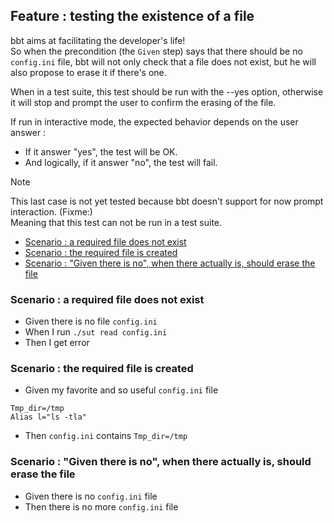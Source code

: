 <!-- omit from toc -->
## Feature : testing the existence of a file

bbt aims at facilitating the developer's life!  
So when the precondition (the `Given` step) says that there should be no `config.ini` file, bbt will not only check that a file does not exist, but he will also propose to erase it if there's one.  

When in a test suite, this test should be run with the --yes option, otherwise it will stop and prompt the user to confirm the erasing of the file.

If run in interactive mode, the expected behavior depends on the user answer : 
- If it answer "yes", the test will be OK.
- And logically, if it answer "no", the test will fail.

> [!NOTE]
> This last case is not yet tested because bbt doesn't support for now prompt interaction. (Fixme:)  
> Meaning that this test can not be run in a test suite.

- [Scenario : a required file does not exist](#scenario--a-required-file-does-not-exist)
- [Scenario : the required file is created](#scenario--the-required-file-is-created)
- [Scenario : "Given there is no", when there actually is, should erase the file](#scenario--given-there-is-no-when-there-actually-is-should-erase-the-file)

### Scenario : a required file does not exist 

- Given there is no file `config.ini`
- When I run `./sut read config.ini`
- Then I get error

### Scenario : the required file is created

  - Given my favorite and so useful `config.ini` file
```
Tmp_dir=/tmp
Alias l="ls -tla"
```
- Then `config.ini` contains `Tmp_dir=/tmp`

 ### Scenario : "Given there is no", when there actually is, should erase the file 


- Given there is no `config.ini` file  
- Then there is no more `config.ini` file
 
